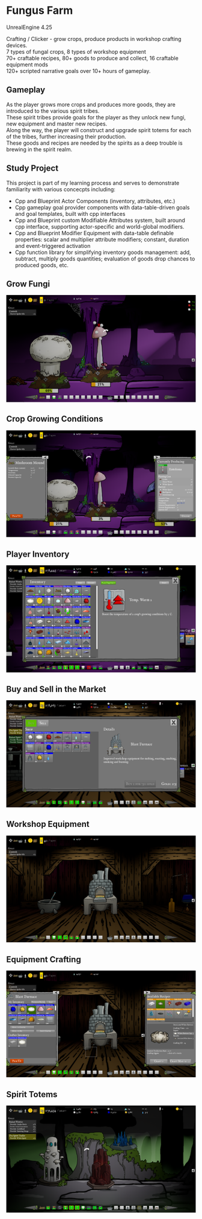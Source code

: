 # Fungus Farm
UnrealEngine 4.25

Crafting / Clicker - grow crops, produce products in workshop crafting devices.<br>
7 types of fungal crops, 8 types of workshop equipment<br>
70+ craftable recipes, 80+ goods to produce and collect, 16 craftable equipment mods<br>
120+ scripted narrative goals over 10+ hours of gameplay.<br>

## Gameplay
As the player grows more crops and produces more goods, they are introduced to the various spirit tribes.<br>
These spirit tribes provide goals for the player as they unlock new fungi, new equipment and master new recipes.<br>
Along the way, the player will construct and upgrade spirit totems for each of the tribes, further increasing their production.<br>
These goods and recipes are needed by the spirits as a deep trouble is brewing in the spirit realm.<br>

## Study Project
This project is part of my learning process and serves to demonstrate familiarity with various concecpts including:
* Cpp and Blueprint Actor Components (inventory, attributes, etc.)
* Cpp gameplay goal provider components with data-table-driven goals and goal templates, built with cpp interfaces
* Cpp and Blueprint custom Modifiable Attributes system, built around cpp interface, supporting actor-specific and world-global modifiers.
* Cpp and Blueprint Modifier Equipment with data-table definable properties: scalar and multiplier attribute modifiers; constant, duration and event-triggered activation
* Cpp function library for simplifying inventory goods management: add, subtract, multiply goods quantities; evaluation of goods drop chances to produced goods, etc.

## Grow Fungi
![Grow fungi](./ProjectDoc/Images/ff_fungi01.png)
## Crop Growing Conditions
![Crop conditions](./ProjectDoc/Images/ff_fungus_mgmt.png)
## Player Inventory
![Inventory](./ProjectDoc/Images/ff_player_inventory.png)
## Buy and Sell in the Market
![Market](./ProjectDoc/Images/ff_market_buy.png)
## Workshop Equipment
![Workshop Equipment](./ProjectDoc/Images/ff_workshop_equipment.png)
## Equipment Crafting
![Equipment crafting](./ProjectDoc/Images/ff_workshop_equip_mgmt.png)
## Spirit Totems
![Spirit totems](./ProjectDoc/Images/ff_spirit_totems.png)
